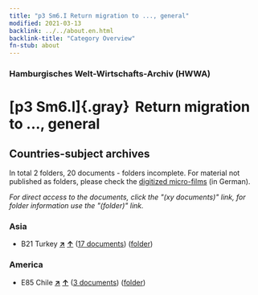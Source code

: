```yaml
---
title: "p3 Sm6.I Return migration to ..., general"
modified: 2021-03-13
backlink: ../../about.en.html
backlink-title: "Category Overview"
fn-stub: about
---
```


### Hamburgisches Welt-Wirtschafts-Archiv (HWWA)

# [p3 Sm6.I]{.gray}&#8201; Return migration to ..., general&#160; 







## Countries-subject archives





In total 2 folders, 20 documents - folders incomplete.
For material not published as folders, please check the [digitized micro-films](/film/h1_sh.de.html) (in German).

_For direct access to the documents, click the "(xy documents)" link, for folder information use the "(folder)" link._



### Asia

- B21 Turkey [**&nearr;**](../../../geo/i/141111/about.en.html "Turkey (all folders)") [**&uarr;**](../../../geo/about.en.html#B21 "Country category system") (<a href="https://pm20.zbw.eu/iiifview/folder/sh/141111,145922" title="about: Turkey : Return migration to ..., general" target="_blank">17 documents</a>) ([folder](../../../../folder/sh/1411xx/141111/1459xx/145922/about.en.html))

### America

- E85 Chile [**&nearr;**](../../../geo/i/141691/about.en.html "Chile (all folders)") [**&uarr;**](../../../geo/about.en.html#E85 "Country category system") (<a href="https://pm20.zbw.eu/iiifview/folder/sh/141691,145922" title="about: Chile : Return migration to ..., general" target="_blank">3 documents</a>) ([folder](../../../../folder/sh/1416xx/141691/1459xx/145922/about.en.html))








